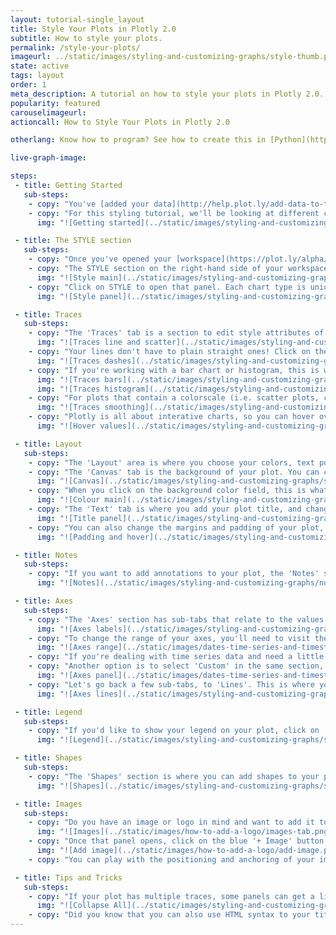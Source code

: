 ```yaml
---
layout: tutorial-single_layout
title: Style Your Plots in Plotly 2.0
subtitle: How to style your plots.
permalink: /style-your-plots/
imageurl: ../static/images/styling-and-customizing-graphs/style-thumb.png
state: active
tags: layout
order: 1
meta_description: A tutorial on how to style your plots in Plotly 2.0.
popularity: featured
carouselimageurl: 
actioncall: How to Style Your Plots in Plotly 2.0

otherlang: Know how to program? See how to create this in [Python](https://plot.ly/python/#layout-options) or [R](https://plot.ly/r/#layout-options).

live-graph-image:

steps: 
 - title: Getting Started
   sub-steps:
    - copy: "You've [added your data](http://help.plot.ly/add-data-to-the-plotly-grid/), you've [chosen your chart type](http://help.plot.ly/tutorials/#basic), but how do you style your plot?"
    - copy: "For this styling tutorial, we'll be looking at different chart types and using various examples. If you've chosen a chart type but don't have specific data to work with, click the 'try an example' button to get a sample chart."
      img: "![Getting started](../static/images/styling-and-customizing-graphs/getting-started.gif)"

 - title: The STYLE section
   sub-steps: 
    - copy: "Once you've opened your [workspace](https://plot.ly/alpha/workspace/) and have your data in the grid, you'll have to do a few things to make your plot look just the way you want it."
    - copy: "The STYLE section on the right-hand side of your workspace is where you'll spend most of your time styling your plot."
      img: "![Style main](../static/images/styling-and-customizing-graphs/style-main-pic.png)"
    - copy: "Click on STYLE to open that panel. Each chart type is unique with its own attributes, so each section under the STYLE tab will have different selections depending on the chart you choose."
      img: "![Style panel](../static/images/styling-and-customizing-graphs/style-panel-main.png)"

 - title: Traces
   sub-steps: 
    - copy: "The 'Traces' tab is a section to edit style attributes of the chart's values or data. For basic plots such as line and scatter, this is where you change the color and thickness of your lines. You can also play with the color, diameter and symbol of your points."
      img: "![Traces line and scatter](../static/images/styling-and-customizing-graphs/style-traces-line.gif)"
    - copy: "Your lines don't have to plain straight ones! Click on the TYPE dropdown to see the different dashes to spruce up your plot. The same can be done in a contour plot."
      img: "![Traces dashes](../static/images/styling-and-customizing-graphs/style-traces-dashes.gif)"  
    - copy: "If you're working with a bar chart or histogram, this is where you can change the size and spacing between each bar, as well as the bin size (the width of each bin on the number line) of your histogram. The two images below are examples of this."
      img: "![Traces bars](../static/images/styling-and-customizing-graphs/traces-bars.png)"
      img: "![Traces histogram](../static/images/styling-and-customizing-graphs/traces-histogram.png)"
    - copy: "For plots that contain a colorscale (i.e. scatter plots, contour plots, heatmaps, choropleth maps, and 3D charts), this is where you'll find it. The heatmap has a 'Smoothing' option, which will create a continuous heatmap instead of color blocks."
      img: "![Traces smoothing](../static/images/styling-and-customizing-graphs/style-smoothing.gif)"
    - copy: "Plotly is all about interative charts, so you can hover over the plot to see the values of that plot. Depending on what values you want to appear when you hover, can click on the 'X', 'Y', 'Z' or ‘Name' under 'Values Shown on Hover'."
      img: "![Hover values](../static/images/styling-and-customizing-graphs/values-on-hover.png)" 

 - title: Layout
   sub-steps:    
    - copy: "The 'Layout' area is where you choose your colors, text position, or typeface. Certain colors and typeface are only available with a PRO subscription; click [here](https://plot.ly/products/cloud/) to upgrade!"
    - copy: "The 'Canvas' tab is the background of your plot. You can change the width and height of your plot, as well as the background color."
      img: "![Canvas](../static/images/styling-and-customizing-graphs/style-canvas-.png)" 
    - copy: "When you click on the background color field, this is what appears."   
      img: "![Colour main](../static/images/styling-and-customizing-graphs/style-colour.png)" 
    - copy: "The 'Text' tab is where you add your plot title, and change the font, font color and font size of the title. The global text section controls all text of your plot (the title, the axes and legend labels). If you'd like a specific font for yout title, you change it in the fields below the text box."
      img: "![Title panel](../static/images/styling-and-customizing-graphs/style-title.png)" 
    - copy: "You can also change the margins and padding of your plot, as well as enable and disable your hover interaction."
      img: "![Padding and hover](../static/images/styling-and-customizing-graphs/Layout-padding-hover.png)" 

 - title: Notes
   sub-steps:     
    - copy: "If you want to add annotations to your plot, the 'Notes' section is the place. Click the blue '+ Annotation' button at the top right-hand side to add general notes, subtitles, the source of your data, and to automatically mark your data points. For more information on how to add annotations to your plots, click [here](http://help.plot.ly/how-to-add-annotations/)!"
      img: "![Notes](../static/images/styling-and-customizing-graphs/notes-section.gif)" 

 - title: Axes
   sub-steps:     
    - copy: "The 'Axes' section has sub-tabs that relate to the values and labels of your plot. The 'Titles' sub-tab is where you can label your axes by clicking on 'All', 'X', or 'Y', and just like the plot title, you're also able to change the font, font color and font size of the axes labels."
      img: "![Axes labels](../static/images/styling-and-customizing-graphs/style-axes-title.png)" 
    - copy: "To change the range of your axes, you'll need to visit the 'Range' sub-tab. Ths includes reversing the axis by flipping the min/max values. You can also leave the range selection as auto, or click on 'Custom' and add the unix timestamps in the 'X-MIN' and 'X-MAX' fields under 'Selection'. The range and axis specifications are done in unix timestamps."
      img: "![Axes range](../static/images/dates-time-series-and-timestamp/time-range.png)"
    - copy: "If you're dealing with time series data and need a little help in editing date axes, visit [this](http://help.plot.ly/make-a-time-series-graph/) page."
    - copy: "Another option is to select 'Custom' in the same section, and enter the number of markers you want to show on your plot. If your plot sets the dates as biannual, but you want to show every consecutive year, this is the other place to set that up."
      img: "![Axes panel](../static/images/dates-time-series-and-timestamp/time-tick-marker.png)"
    - copy: "Let's go back a few sub-tabs, to 'Lines'. This is where you can add grid lines and zero lines to your plot. You have the option of selecting 'All' for both your x and y axes, or select them individually. If you click on 'Show' under the first 'Line', you can position these lines at the top or bottom, or left or right of your plot. The 'Grid Lines' option displays a grid behind your graph. The zero line shows where '0' is on your plot, which could be helpful if you have both positive and negative values. You can choose the thickness and color for all these lines."
      img: "![Axes lines](../static/images/styling-and-customizing-graphs/style-lines.gif)"

 - title: Legend
   sub-steps:    
    - copy: "If you'd like to show your legend on your plot, click on 'Legend', and select 'Show'. The Text area is where you can change the font, font color and font size of the labels of your legend. You can also create a border around your legend, adjust the border width, play around with the color of its edges and its background. The positioning of the legend can be changed as well, along with the orientation. You also have two options for the trace order in your legend; showing your traces as is, or reversing the order."
      img: "![Legend](../static/images/styling-and-customizing-graphs/style-legend.png)"

 - title: Shapes
   sub-steps: 
    - copy: "The 'Shapes' section is where you can add shapes to your plot. Click the blue '+ Shape' button on the top right-hand side. You have a few options to choose from, including vertical and horizontal lines and bands, custom lines and rectangles, and circles. Below, we show you how to add a circle to your graph."
      img: "![Shapes](../static/images/styling-and-customizing-graphs/style-shapes.gif)"   

 - title: Images
   sub-steps: 
    - copy: "Do you have an image or logo in mind and want to add it to your plot? The 'Images' section is where to go."
      img: "![Images](../static/images/how-to-add-a-logo/images-tab.png)"
    - copy: "Once that panel opens, click on the blue '+ Image' button at the top right-hand side to upload or drag and drop your image."
      img: "![Add image](../static/images/how-to-add-a-logo/add-image.png)"
    - copy: "You can play with the positioning and anchoring of your image so it appears exactly where you want it to be. For more information on how to do this, check out [this](http://help.plot.ly/logos/) tutorial!"

 - title: Tips and Tricks
   sub-steps: 
    - copy: "If your plot has multiple traces, some panels can get a little messy. The 'Collapse All' button found at the top left-hand side of these panels organize this part of your workspace. You can then open each trace or sub-tab to view them individually, or hit 'Expand All'."
      img: "![Collapse All](../static/images/styling-and-customizing-graphs/style-collapse-all.gif)" 
    - copy: "Did you know that you can also use HTML syntax to your title and labels? To learn more about HTML and how to add tags and codes to your text, visit [this](http://help.plot.ly/adding-HTML-and-links-to-charts/) page!"
---
```

